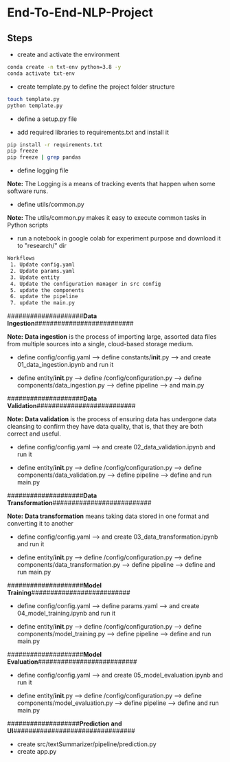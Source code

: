 # End-To-End-NLP-Project

## Steps

* create and activate the environment
```bash
conda create -n txt-env python=3.8 -y
conda activate txt-env
```

* create template.py to define the project folder structure
```bash
touch template.py
python template.py
```

* define a setup.py file 

* add required libraries to requirements.txt and install it
```bash
pip install -r requirements.txt
pip freeze
pip freeze | grep pandas
```

* define logging file 

**Note:** The Logging is a means of tracking events that happen when some software runs.

* define utils/common.py

**Note:** The utils/common.py makes it easy to execute common tasks in Python scripts

* run a notebook in google colab for experiment purpose and download it to "research/" dir


```bash
Workflows
 1. Update config.yaml
 2. Update params.yaml
 3. Update entity
 4. Update the configuration manager in src config
 5. update the components
 6. update the pipeline
 7. update the main.py

```

####################**Data Ingestion**##########################

**Note:** **Data ingestion** is the process of importing large, assorted data files from multiple sources into a single, cloud-based storage medium.

* define config/config.yaml --> define constants/__init__.py --> and create 01_data_ingestion.ipynb and run it

* define entity/__init__.py --> define /config/configuration.py --> define components/data_ingestion.py --> define pipeline --> and main.py


####################**Data Validation**##########################

**Note:** **Data validation** is the process of ensuring data has undergone data cleansing to confirm they have data quality, that is, that they are both correct and useful.

* define config/config.yaml --> and create 02_data_validation.ipynb and run it

* define entity/__init__.py --> define /config/configuration.py --> define components/data_validation.py --> define pipeline --> define and run main.py

####################**Data Transformation**##########################

**Note:** **Data transformation** means taking data stored in one format and converting it to another

* define config/config.yaml --> and create 03_data_transformation.ipynb and run it

* define entity/__init__.py --> define /config/configuration.py --> define components/data_transformation.py --> define pipeline --> define and run main.py

####################**Model Training**##########################


* define config/config.yaml --> define params.yaml --> and create 04_model_training.ipynb and run it

* define entity/__init__.py --> define /config/configuration.py --> define components/model_training.py --> define pipeline --> define and run main.py



####################**Model Evaluation**##########################


* define config/config.yaml --> and create 05_model_evaluation.ipynb and run it

* define entity/__init__.py --> define /config/configuration.py --> define components/model_evaluation.py --> define pipeline --> define and run main.py


###################**Prediction and UI**################################

* create src/textSummarizer/pipeline/prediction.py
* create app.py